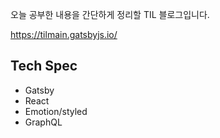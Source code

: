 오늘 공부한 내용을 간단하게 정리할 TIL 블로그입니다.

https://tilmain.gatsbyjs.io/

## Tech Spec
- Gatsby
- React
- Emotion/styled
- GraphQL

